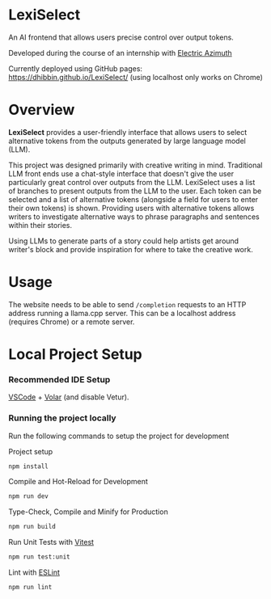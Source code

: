 # LexiSelect

An AI frontend that allows users precise control over output tokens.

Developed during the course of an internship with [Electric Azimuth](https://www.electric-azimuth.co.uk)

Currently deployed using GitHub pages: https://dhibbin.github.io/LexiSelect/ (using localhost only works on Chrome)

# Overview

**LexiSelect** provides a user-friendly interface that allows users to select alternative tokens from the outputs generated by large language model (LLM).

This project was designed primarily with creative writing in mind. Traditional LLM front ends use a chat-style interface that doesn't give the user particularly great control over outputs from the LLM. LexiSelect uses a list of branches to present outputs from the LLM to the user. Each token can be selected and a list of alternative tokens (alongside a field for users to enter their own tokens) is shown. Providing users with alternative tokens allows writers to investigate alternative ways to phrase paragraphs and sentences within their stories.

Using LLMs to generate parts of a story could help artists get around writer's block and provide inspiration for where to take the creative work.

# Usage

The website needs to be able to send `/completion` requests to an HTTP address running a llama.cpp server. This can be a localhost address (requires Chrome) or a remote server.

# Local Project Setup

### Recommended IDE Setup

[VSCode](https://code.visualstudio.com/) + [Volar](https://marketplace.visualstudio.com/items?itemName=Vue.volar) (and disable Vetur).

### Running the project locally

Run the following commands to setup the project for development

Project setup

```sh
npm install
```

Compile and Hot-Reload for Development

```sh
npm run dev
```

Type-Check, Compile and Minify for Production

```sh
npm run build
```

Run Unit Tests with [Vitest](https://vitest.dev/)

```sh
npm run test:unit
```

Lint with [ESLint](https://eslint.org/)

```sh
npm run lint
```
